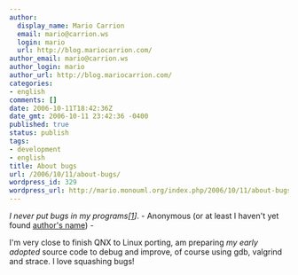 ```yaml
---
author:
  display_name: Mario Carrion
  email: mario@carrion.ws
  login: mario
  url: http://blog.mariocarrion.com/
author_email: mario@carrion.ws
author_login: mario
author_url: http://blog.mariocarrion.com/
categories:
- english
comments: []
date: 2006-10-11T18:42:36Z
date_gmt: 2006-10-11 23:42:36 -0400
published: true
status: publish
tags:
- development
- english
title: About bugs
url: /2006/10/11/about-bugs/
wordpress_id: 329
wordpress_url: http://mario.monouml.org/index.php/2006/10/11/about-bugs/
---
```


<p><em>I never put bugs in my programs[<a href="http://www.gnome.org/~newren/tutorials/developing-with-gnome/html/ch03.html#ftn.id3057343">1</a>]</em>. - Anonymous (or at least I haven't yet found <a href="http://www.gnome.org/~newren/tutorials/developing-with-gnome/html/index.html">author's name</a>) - </p>
<p>I'm very close to finish QNX to Linux porting, am preparing <em>my early adopted</em> source code to debug and improve, of course using gdb, valgrind and strace. I love squashing bugs!</p>
